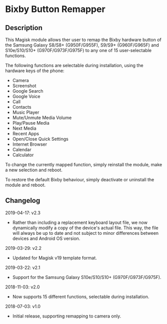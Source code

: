 # **Bixby Button Remapper**

## Description

This Magisk module allows ther user to remap the Bixby hardware button of the
Samsung Galaxy S8/S8+ (G950F/G955F), S9/S9+ (G960F/G965F) and S10e/S10/S10+
(G970F/G973F/G975F) to any one of 15 user-selectable functions.

The following functions are selectable during installation, using the hardware
keys of the phone:

* Camera
* Screenshot
* Google Search
* Google Voice
* Call
* Contacts
* Music Player
* Mute/Unmute Media Volume
* Play/Pause Media
* Next Media
* Recent Apps
* Open/Close Quick Settings
* Internet Browser
* Calendar
* Calculator

To change the currently mapped function, simply reinstall the module, make a
new selection and reboot.

To restore the default Bixby behaviour, simply deactivate or uninstall the
module and reboot.

## Changelog

2019-04-17: v2.3

- Rather than including a replacement keyboard layout file, we now dynamically
  modify a copy of the device's actual file. This way, the file will always be
  up to date and not subject to minor differences between devices and Android
  OS version.

2019-03-29: v2.2

- Updated for Magisk v19 template format.

2019-03-22: v2.1

- Support for the Samsung Galaxy S10e/S10/S10+ (G970F/G973F/G975F).

2018-11-03: v2.0

- Now supports 15 different functions, selectable during installation.

2018-07-03: v1.0

- Initial release, supporting remapping to camera only.

